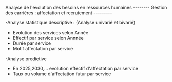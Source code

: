 Analyse de l'évolution des besoins en ressources humaines
-------- Gestion des carrières : affectation et recrutement ---------

-Analyse statistique descriptive : (Analyse univarié et bivarié)
* Evolution des services selon Année
* Effectif par service selon Annnée
* Durée par service
* Motif affectation par service 

-Analyse predictive
* En 2025,2030,... evolution effectif d'affectation par service
* Taux ou volume d'affectation futur par service